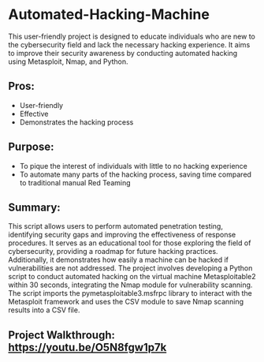 # Automated-Hacking-Machine
This user-friendly project is designed to educate individuals who are new to the cybersecurity field and lack the necessary hacking experience. It aims to improve their security awareness by conducting automated hacking using Metasploit, Nmap, and Python.

## Pros:
- User-friendly
- Effective
- Demonstrates the hacking process

## Purpose:
- To pique the interest of individuals with little to no hacking experience
- To automate many parts of the hacking process, saving time compared to traditional manual Red Teaming

## Summary:
This script allows users to perform automated penetration testing, identifying security gaps and improving the effectiveness of response procedures. It serves as an educational tool for those exploring the field of cybersecurity, providing a roadmap for future hacking practices. Additionally, it demonstrates how easily a machine can be hacked if vulnerabilities are not addressed. The project involves developing a Python script to conduct automated hacking on the virtual machine Metasploitable2 within 30 seconds, integrating the Nmap module for vulnerability scanning. The script imports the pymetasploitable3.msfrpc library to interact with the Metasploit framework and uses the CSV module to save Nmap scanning results into a CSV file.

## Project Walkthrough: https://youtu.be/O5N8fgw1p7k
